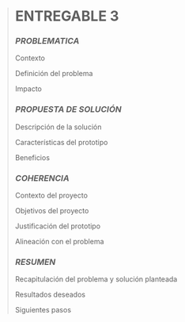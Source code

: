 > # ENTREGABLE 3
> ### *PROBLEMATICA*
> 
> Contexto
> 
> Definición del problema
> 
> Impacto
> 
> ### *PROPUESTA DE SOLUCIÓN*
> 
> Descripción de la solución
> 
> Características del prototipo
> 
> Beneficios
> 
> ### *COHERENCIA*
> 
> Contexto del proyecto
> 
> Objetivos del proyecto
> 
> Justificación del prototipo
> 
> Alineación con el problema
> 
> ### *RESUMEN*
> 
> Recapitulación del problema y solución planteada
> 
> Resultados deseados
> 
> Siguientes pasos
> 
>
